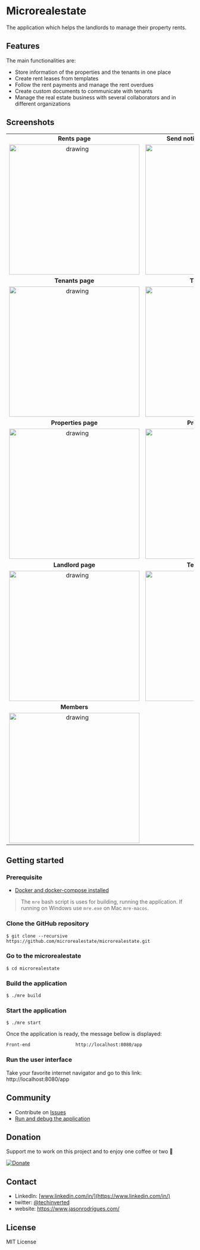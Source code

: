 # Microrealestate

The application which helps the landlords to manage their property rents.

## Features

The main functionalities are:

- Store information of the properties and the tenants in one place
- Create rent leases from templates
- Follow the rent payments and manage the rent overdues
- Create custom documents to communicate with tenants
- Manage the real estate business with several collaborators and in different organizations

## Screenshots

|                           |                                 |                        |
|:-------------------------:|:-------------------------------:|:----------------------:|
| **Rents page**                | **Send notices, receipt by email**  | **Pay a rent**             |
| [<img src="./documentation/pictures/rents.png" alt="drawing" width="350"/>](./documentation/pictures/rents.png) | [<img src="./documentation/pictures/sendmassemails.png" alt="drawing" width="350"/>](./documentation/pictures/sendmassemails.png) | [<img src="./documentation/pictures/payment.png" alt="drawing" width="350"/>](./documentation/pictures/payment.png) |
| **Tenants page**              | **Tenant details**                 | |
| [<img src="./documentation/pictures/tenants.png" alt="drawing" width="350"/>](./documentation/pictures/tenants.png) | [<img src="./documentation/pictures/tenantcontract.png" alt="drawing" width="350"/>](./documentation/pictures/tenantcontract.png) | |
| **Properties page**           | **Property details**               | |
| [<img src="./documentation/pictures/properties.png" alt="drawing" width="350"/>](./documentation/pictures/properties.png) | [<img src="./documentation/pictures/property.png" alt="drawing" width="350"/>](./documentation/pictures/property.png)| |
| **Landlord page**             | **Template leases**                | **Author a contract**          |
| [<img src="./documentation/pictures/landlord.png" alt="drawing" width="350"/>](./documentation/pictures/landlord.png) | [<img src="./documentation/pictures/leases.png" alt="drawing" width="350"/>](./documentation/pictures/leases.png) | [<img src="./documentation/pictures/contracttemplate.png" alt="drawing" width="350"/>](./documentation/pictures/contracttemplate.png) |
| **Members**                        | |
| [<img src="./documentation/pictures/members.png" alt="drawing" width="350"/>](./documentation/pictures/members.png) | |

## Getting started

### Prerequisite
- [Docker and docker-compose installed](https://docs.docker.com/compose/install/)

> The `mre` bash script is uses for building, running the application. If running on Windows use `mre.exe` on Mac `mre-macos`.

### Clone the GitHub repository
```shell
$ git clone --recursive https://github.com/microrealestate/microrealestate.git
```

### Go to the microrealestate
```shell
$ cd microrealestate
```

### Build the application
```shell
$ ./mre build
```

### Start the application
```shell
$ ./mre start
```

Once the application is ready, the message bellow is displayed:

```shell
Front-end                 http://localhost:8080/app
```

### Run the user interface

Take your favorite internet navigator and go to this link: http://localhost:8080/app

## Community

* Contribute on [Issues](https://github.com/microrealestate/microrealestate/issues)
* [Run and debug the application](./documentation/DEVELOPER.md)

## Donation

Support me to work on this project and to enjoy one coffee or two :raised_hands:

[![Donate](https://img.shields.io/static/v1?label=Sponsor&message=%E2%9D%A4&logo=GitHub)](https://github.com/sponsors/TechSynthesis)

## Contact

* LinkedIn: [www.linkedin.com/in/](https://www.linkedin.com/in/)
* twitter: [@techinverted](https://twitter.com/techinverted)
* website: https://www.jasonrodrigues.com/

## License

MIT License
